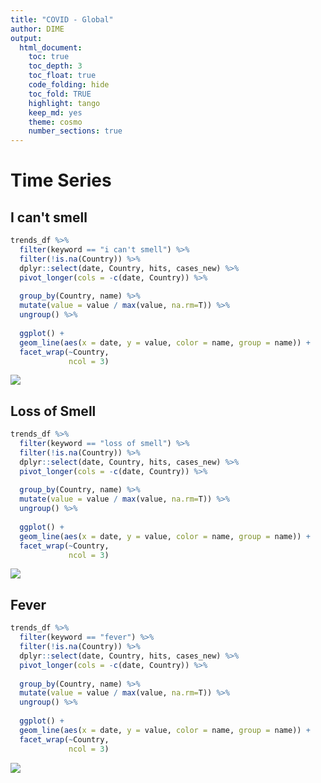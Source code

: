 ```yaml
---
title: "COVID - Global"
author: DIME
output: 
  html_document:
    toc: true
    toc_depth: 3
    toc_float: true
    code_folding: hide
    toc_fold: TRUE
    highlight: tango
    keep_md: yes
    theme: cosmo
    number_sections: true
---
```






# Time Series

## I can't smell


```r
trends_df %>%
  filter(keyword == "i can't smell") %>%
  filter(!is.na(Country)) %>%
  dplyr::select(date, Country, hits, cases_new) %>%
  pivot_longer(cols = -c(date, Country)) %>%
  
  group_by(Country, name) %>%
  mutate(value = value / max(value, na.rm=T)) %>%
  ungroup() %>%
  
  ggplot() +
  geom_line(aes(x = date, y = value, color = name, group = name)) +
  facet_wrap(~Country,
             ncol = 3)
```

![](global_files/figure-html/unnamed-chunk-1-1.png)<!-- -->


## Loss of Smell


```r
trends_df %>%
  filter(keyword == "loss of smell") %>%
  filter(!is.na(Country)) %>%
  dplyr::select(date, Country, hits, cases_new) %>%
  pivot_longer(cols = -c(date, Country)) %>%
  
  group_by(Country, name) %>%
  mutate(value = value / max(value, na.rm=T)) %>%
  ungroup() %>%
  
  ggplot() +
  geom_line(aes(x = date, y = value, color = name, group = name)) +
  facet_wrap(~Country,
             ncol = 3)
```

![](global_files/figure-html/unnamed-chunk-2-1.png)<!-- -->

## Fever


```r
trends_df %>%
  filter(keyword == "fever") %>%
  filter(!is.na(Country)) %>%
  dplyr::select(date, Country, hits, cases_new) %>%
  pivot_longer(cols = -c(date, Country)) %>%
  
  group_by(Country, name) %>%
  mutate(value = value / max(value, na.rm=T)) %>%
  ungroup() %>%
  
  ggplot() +
  geom_line(aes(x = date, y = value, color = name, group = name)) +
  facet_wrap(~Country,
             ncol = 3)
```

![](global_files/figure-html/unnamed-chunk-3-1.png)<!-- -->


